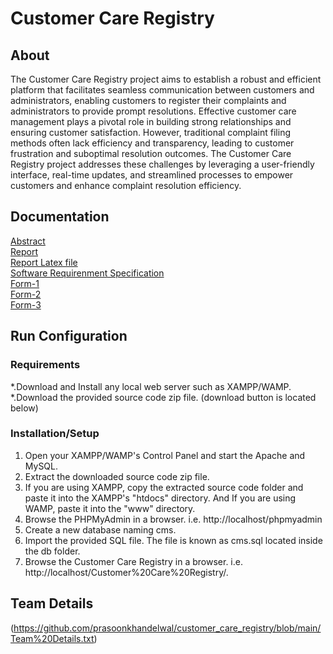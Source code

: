 # Customer Care Registry
## About
The Customer Care Registry project aims to establish a robust and efficient platform that facilitates
seamless communication between customers and administrators, enabling customers to register
their complaints and administrators to provide prompt resolutions. Effective customer care
management plays a pivotal role in building strong relationships and ensuring customer
satisfaction. However, traditional complaint filing methods often lack efficiency and transparency,
leading to customer frustration and suboptimal resolution outcomes. The Customer Care Registry
project addresses these challenges by leveraging a user-friendly interface, real-time updates, and
streamlined processes to empower customers and enhance complaint resolution efficiency.

## Documentation
[Abstract](https://github.com/prasoonkhandelwal/customer_care_registry/blob/main/Documentation/Abstract.pdf) <br>
[Report](https://github.com/prasoonkhandelwal/customer_care_registry/blob/main/Documentation/ProjectReport_Customer_Care_Registry.pdf) <br>
[Report Latex file](https://github.com/prasoonkhandelwal/customer_care_registry/blob/main/Documentation/Customer_Care_Registry.zip) <br>
[Software Requirenment Specification](https://github.com/prasoonkhandelwal/customer_care_registry/blob/main/Documentation/SRS_Customer_Care_Registry.pdf) <br>
[Form-1](https://github.com/prasoonkhandelwal/customer_care_registry/blob/main/Documentation/Form1.pdf)<br>
[Form-2](https://github.com/prasoonkhandelwal/customer_care_registry/blob/main/Documentation/Form3.pdf)<br>
[Form-3](https://github.com/prasoonkhandelwal/customer_care_registry/blob/main/Documentation/Form3.pdf)<br>

## Run Configuration
###  Requirements
*.Download and Install any local web server such as XAMPP/WAMP. <br>
*.Download the provided source code zip file. (download button is located below)

### Installation/Setup
1. Open your XAMPP/WAMP's Control Panel and start the Apache and MySQL.<br>
2. Extract the downloaded source code zip file.<br>
3. If you are using XAMPP, copy the extracted source code folder and paste it 
    into the XAMPP's "htdocs" directory. And If you are using WAMP, paste it into the "www" directory.<br>
4. Browse the PHPMyAdmin in a browser. i.e. http://localhost/phpmyadmin<br>
5. Create a new database naming cms.<br>
6. Import the provided SQL file. The file is known as cms.sql located inside the db folder.<br>
7. Browse the Customer Care Registry in a browser. i.e. http://localhost/Customer%20Care%20Registry/. <br>



## Team Details
(https://github.com/prasoonkhandelwal/customer_care_registry/blob/main/Team%20Details.txt)
